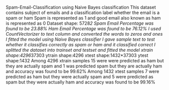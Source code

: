 Spam-Email-Classification using Naive Bayes classification
This dataset contains subject of emails and a classification label whether the email is a spam or ham
Spam is represented as 1 and good email also known as ham is represented as 0
Dataset shape: 5728*2
Spam Email Percentage was found to be 23.88%
Ham Email Percentage was found to be 76.12%
I used CountVectorizer to text column and converted the words to zeros and ones
I fitted the model using Naive Bayes classifier
I gave sample text to test whether it classifies correctly as spam or ham and it classified correct
I splitted the dataset into trainset and testset and fitted the model
xtrain shape:4296*37303
ytrain shape:4296
xtest shape:1432*37303
ytest shape:1432
Among 4296 xtrain samples 15 were were predicted as ham but they are actually spam and 1 was predicted spam but they are actually ham and accuracy was found to be 99.62%
Among 1432 xtest samples 7 were predicted as ham but they were actually spam and 5 were predicted as spam but they were actually ham and accuracy was found to be 99.16%
